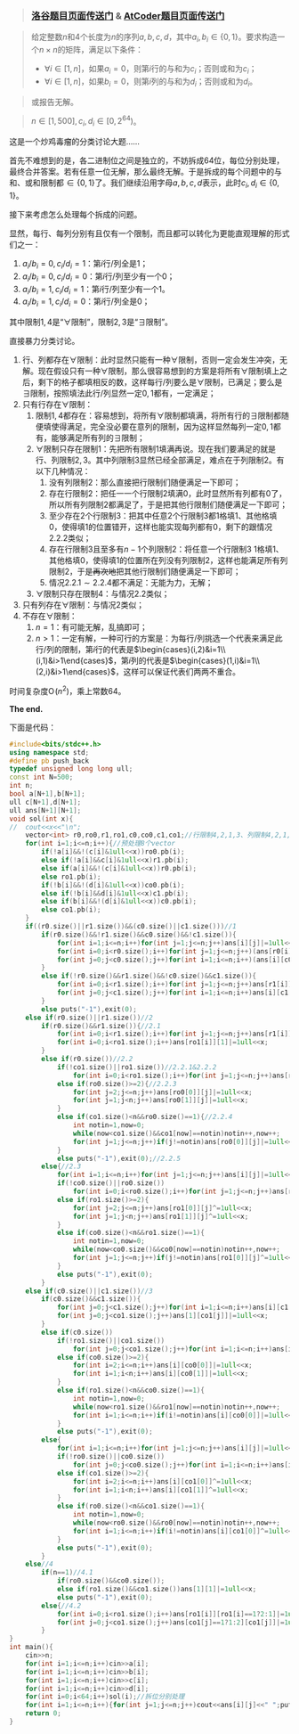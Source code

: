 >### [洛谷题目页面传送门](https://www.luogu.com.cn/problem/AT4850) & [AtCoder题目页面传送门](https://atcoder.jp/contests/abc164/tasks/abc164_f)

>给定整数$n$和$4$个长度为$n$的序列$a,b,c,d$，其中$a_i,b_i\in\{0,1\}$。要求构造一个$n\times n$的矩阵，满足以下条件：
>- $\forall i\in[1,n]$，如果$a_i=0$，则第$i$行的与和为$c_i$；否则或和为$c_i$；
>- $\forall i\in[1,n]$，如果$b_i=0$，则第$i$列的与和为$d_i$；否则或和为$d_i$。

>或报告无解。

>$n\in[1,500],c_i,d_i\in\left[0,2^{64}\right)$。

这是一个炒鸡毒瘤的分类讨论大题……

首先不难想到的是，各二进制位之间是独立的，不妨拆成$64$位，每位分别处理，最终合并答案。若有任意一位无解，那么最终无解。于是拆成的每个问题中的与和、或和限制都$\in\{0,1\}$了。我们继续沿用字母$a,b,c,d$表示，此时$c_i,d_i\in\{0,1\}$。

接下来考虑怎么处理每个拆成的问题。

显然，每行、每列分别有且仅有一个限制，而且都可以转化为更能直观理解的形式们之一：

1. $a_i/b_i=0,c_i/d_i=1$：第$i$行/列全是$1$；
1. $a_i/b_i=0,c_i/d_i=0$：第$i$行/列至少有一个$0$；
1. $a_i/b_i=1,c_i/d_i=1$：第$i$行/列至少有一个$1$。
1. $a_i/b_i=1,c_i/d_i=0$：第$i$行/列全是$0$；

其中限制$1,4$是“$\forall$限制”，限制$2,3$是“$\exists$限制”。

直接暴力分类讨论。

1. 行、列都存在$\forall$限制：此时显然只能有一种$\forall$限制，否则一定会发生冲突，无解。现在假设只有一种$\forall$限制，那么很容易想到的方案是将所有$\forall$限制填上之后，剩下的格子都填相反的数，这样每行/列要么是$\forall$限制，已满足；要么是$\exists$限制，按照填法此行/列显然一定$0,1$都有，一定满足；
1. 只有行存在$\forall$限制：
   1. 限制$1,4$都存在：容易想到，将所有$\forall$限制都填满，将所有行的$\exists$限制都随便填使得满足，完全没必要在意列的限制，因为这样显然每列一定$0,1$都有，能够满足所有列的$\exists$限制；
   1. $\forall$限制只存在限制$1$：先把所有限制$1$填满再说。现在我们要满足的就是行、列限制$2,3$。其中列限制$3$显然已经全部满足，难点在于列限制$2$。有以下几种情况：
      1. 没有列限制$2$：那么直接把行限制们随便满足一下即可；
      1. 存在行限制$2$：把任一一个行限制$2$填满$0$，此时显然所有列都有$0$了，所以所有列限制$2$都满足了，于是把其他行限制们随便满足一下即可；
      1. 至少存在$2$个行限制$3$：把其中任意$2$个行限制$3$都$1$格填$1$、其他格填$0$，使得填$1$的位置错开，这样也能实现每列都有$0$，剩下的跟情况$2.2.2$类似；
      1. 存在行限制$3$且至多有$n-1$个列限制$2$：将任意一个行限制$3$ $1$格填$1$、其他格填$0$，使得填$1$的位置所在列没有列限制$2$，这样也能满足所有列限制$2$，于是~~再次地~~把其他行限制们随便满足一下即可；
      1. 情况$2.2.1\sim2.2.4$都不满足：无能为力，无解；
   1. $\forall$限制只存在限制$4$：与情况$2.2$类似；
1. 只有列存在$\forall$限制：与情况$2$类似；
1. 不存在$\forall$限制：
   1. $n=1$：有可能无解，乱搞即可；
   1. $n>1$：一定有解，一种可行的方案是：为每行/列挑选一个代表来满足此行/列的限制，第$i$行的代表是$\begin{cases}(i,2)&i=1\\(i,1)&i>1\end{cases}$，第$i$列的代表是$\begin{cases}(1,i)&i=1\\(2,i)&i>1\end{cases}$，这样可以保证代表们两两不重合。
   
时间复杂度$\mathrm O\!\left(n^2\right)$，乘上常数$64$。
   
**The end.**

下面是代码：
```cpp
#include<bits/stdc++.h>
using namespace std;
#define pb push_back
typedef unsigned long long ull;
const int N=500;
int n;
bool a[N+1],b[N+1];
ull c[N+1],d[N+1];
ull ans[N+1][N+1];
void sol(int x){
//	cout<<x<<"\n";
	vector<int> r0,ro0,r1,ro1,c0,co0,c1,co1;//行限制4,2,1,3、列限制4,2,1,3 
	for(int i=1;i<=n;i++){//预处理8个vector 
		if(!a[i]&&!(c[i]&1ull<<x))ro0.pb(i);
		else if(!a[i]&&c[i]&1ull<<x)r1.pb(i);
		else if(a[i]&&!(c[i]&1ull<<x))r0.pb(i);
		else ro1.pb(i);
		if(!b[i]&&!(d[i]&1ull<<x))co0.pb(i); 
		else if(!b[i]&&d[i]&1ull<<x)c1.pb(i);
		else if(b[i]&&!(d[i]&1ull<<x))c0.pb(i);
		else co1.pb(i);
	}
	if((r0.size()||r1.size())&&(c0.size()||c1.size()))//1 
		if(r0.size()&&!r1.size()&&c0.size()&&!c1.size()){
			for(int i=1;i<=n;i++)for(int j=1;j<=n;j++)ans[i][j]|=1ull<<x;
			for(int i=0;i<r0.size();i++)for(int j=1;j<=n;j++)(ans[r0[i]][j]|=1ull<<x)^=1ull<<x;
			for(int j=0;j<c0.size();j++)for(int i=1;i<=n;i++)(ans[i][c0[j]]|=1ull<<x)^=1ull<<x;
		}
		else if(!r0.size()&&r1.size()&&!c0.size()&&c1.size()){
			for(int i=0;i<r1.size();i++)for(int j=1;j<=n;j++)ans[r1[i]][j]|=1ull<<x;
			for(int j=0;j<c1.size();j++)for(int i=1;i<=n;i++)ans[i][c1[j]]|=1ull<<x;
		}
		else puts("-1"),exit(0);
	else if(r0.size()||r1.size())//2
		if(r0.size()&&r1.size()){//2.1
			for(int i=0;i<r1.size();i++)for(int j=1;j<=n;j++)ans[r1[i]][j]|=1ull<<x;
			for(int i=0;i<ro1.size();i++)ans[ro1[i]][1]|=1ull<<x;
		}
		else if(r0.size())//2.2
			if(!co1.size()||ro1.size())//2.2.1&2.2.2
				for(int i=0;i<ro1.size();i++)for(int j=1;j<=n;j++)ans[ro1[i]][j]|=1ull<<x;
			else if(ro0.size()>=2){//2.2.3
				for(int j=2;j<=n;j++)ans[ro0[0]][j]|=1ull<<x;
				for(int j=1;j<n;j++)ans[ro0[1]][j]|=1ull<<x;
			}
			else if(co1.size()<n&&ro0.size()==1){//2.2.4
				int notin=1,now=0;
				while(now<co1.size()&&co1[now]==notin)notin++,now++;
				for(int j=1;j<=n;j++)if(j!=notin)ans[ro0[0]][j]|=1ull<<x;
			}
			else puts("-1"),exit(0);//2.2.5
		else{//2.3
			for(int i=1;i<=n;i++)for(int j=1;j<=n;j++)ans[i][j]|=1ull<<x;
			if(!co0.size()||ro0.size())
				for(int i=0;i<ro0.size();i++)for(int j=1;j<=n;j++)ans[ro0[i]][j]^=1ull<<x;
			else if(ro1.size()>=2){
				for(int j=2;j<=n;j++)ans[ro1[0]][j]^=1ull<<x;
				for(int j=1;j<n;j++)ans[ro1[1]][j]^=1ull<<x;
			}
			else if(co0.size()<n&&ro1.size()==1){
				int notin=1,now=0;
				while(now<co0.size()&&co0[now]==notin)notin++,now++;
				for(int j=1;j<=n;j++)if(j!=notin)ans[ro1[0]][j]^=1ull<<x;
			}
			else puts("-1"),exit(0);
		}
	else if(c0.size()||c1.size())//3
		if(c0.size()&&c1.size()){
			for(int j=0;j<c1.size();j++)for(int i=1;i<=n;i++)ans[i][c1[j]]|=1ull<<x;
			for(int j=0;j<co1.size();j++)ans[1][co1[j]]|=1ull<<x;
		}
		else if(c0.size())
			if(!ro1.size()||co1.size())
				for(int j=0;j<co1.size();j++)for(int i=1;i<=n;i++)ans[i][co1[j]]|=1ull<<x;
			else if(co0.size()>=2){
				for(int i=2;i<=n;i++)ans[i][co0[0]]|=1ull<<x;
				for(int i=1;i<n;i++)ans[i][co0[1]]|=1ull<<x;
			}
			else if(ro1.size()<n&&co0.size()==1){
				int notin=1,now=0;
				while(now<ro1.size()&&ro1[now]==notin)notin++,now++;
				for(int i=1;i<=n;i++)if(i!=notin)ans[i][co0[0]]|=1ull<<x;
			}
			else puts("-1"),exit(0);
		else{
			for(int i=1;i<=n;i++)for(int j=1;j<=n;j++)ans[i][j]|=1ull<<x;
			if(!ro0.size()||co0.size())
				for(int j=0;j<co0.size();j++)for(int i=1;i<=n;i++)ans[i][co0[j]]^=1ull<<x;
			else if(co1.size()>=2){
				for(int i=2;i<=n;i++)ans[i][co1[0]]^=1ull<<x;
				for(int i=1;i<n;i++)ans[i][co1[1]]^=1ull<<x;
			}
			else if(ro0.size()<n&&co1.size()==1){
				int notin=1,now=0;
				while(now<ro0.size()&&ro0[now]==notin)notin++,now++;
				for(int i=1;i<=n;i++)if(i!=notin)ans[i][co1[0]]^=1ull<<x;
			}
			else puts("-1"),exit(0);
		}
	else//4
		if(n==1)//4.1
			if(ro0.size()&&co0.size());
			else if(ro1.size()&&co1.size())ans[1][1]|=1ull<<x;
			else puts("-1"),exit(0);
		else{//4.2
			for(int i=0;i<ro1.size();i++)ans[ro1[i]][ro1[i]==1?2:1]|=1ull<<x;
			for(int j=0;j<co1.size();j++)ans[co1[j]==1?1:2][co1[j]]|=1ull<<x;
		}
}
int main(){
	cin>>n;
	for(int i=1;i<=n;i++)cin>>a[i];
	for(int i=1;i<=n;i++)cin>>b[i];
	for(int i=1;i<=n;i++)cin>>c[i];
	for(int i=1;i<=n;i++)cin>>d[i];
	for(int i=0;i<64;i++)sol(i);//拆位分别处理 
	for(int i=1;i<=n;i++){for(int j=1;j<=n;j++)cout<<ans[i][j]<<" ";puts("");}
	return 0;
}
```